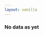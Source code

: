 ```yaml
---
layout: vanilla
---
```

<head>
    <meta charset="utf-8">
    <meta http-equiv="Content-Type" content="text/html; charset=UTF-8">
    <meta http-equiv="X-UA-Compatible" content="IE=edge">
    <meta name="viewport" content="width=device-width, initial-scale=1">
    <!-- The above 3 meta tags *must* come first in the head; any other head content must come *after* these tags -->
    <link rel="stylesheet" href="css/bulma-0.7.1.css">
    <link rel="stylesheet" href="css/fontello.css">
    <link rel="stylesheet" href="css/index.css">
    <title>Metaframe pipe passthrough</title>
</head>
<body>

<div class="container">
  <div id="header">
    <a id="add-input-button" class="button is-success is-outlined">
      <span class="icon is-small">
        <i class="icon-plus-squared-alt"></i>
      </span>
    </a>
    <h3 id="nodata">No data as yet</h3>
  </div>
  <div id="input-rows" class="input-rows"></div>
</div>

<script src="{{site.baseurl}}{{site.data.urls-internal.metaframe_library_path}}"></script>
<script src="index.js"></script>
</body>
